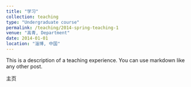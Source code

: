 ```yaml
---
title: "学习"
collection: teaching
type: "Undergraduate course"
permalink: /teaching/2014-spring-teaching-1
venue: "高青, Department"
date: 2014-01-01
location: "淄博, 中国"
---
```


This is a description of a teaching experience. You can use markdown like any other post.

主页
